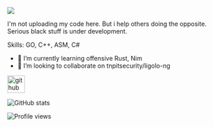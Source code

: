 ![](https://media.giphy.com/media/ohONS2y8GTDoI/giphy.gif)

I'm not uploading my code here. But i help others doing the opposite. Serious black stuff is under development.

Skills: GO, C++, ASM, C#

- 🌱 I’m currently learning offensive Rust, Nim 
- 👯 I’m looking to collaborate on tnpitsecurity/ligolo-ng


[<img src='https://cdn.jsdelivr.net/npm/simple-icons@3.0.1/icons/github.svg' alt='github' height='40'>](https://github.com/dennyvsdev)  

![GitHub stats](https://github-readme-stats.vercel.app/api?username=dennyvsdev&show_icons=true)  

![Profile views](https://gpvc.arturio.dev/dennyvsdev)  
